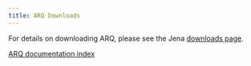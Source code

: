 ```yaml
---
title: ARQ Downloads
---
```


For details on downloading ARQ, please see the Jena [downloads page](/download/index.cgi).

[ARQ documentation index](index.html)
